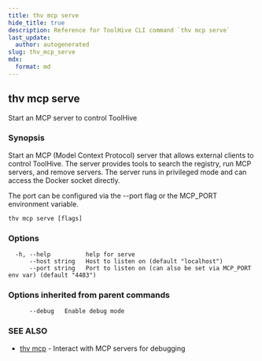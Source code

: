```yaml
---
title: thv mcp serve
hide_title: true
description: Reference for ToolHive CLI command `thv mcp serve`
last_update:
  author: autogenerated
slug: thv_mcp_serve
mdx:
  format: md
---
```


## thv mcp serve

Start an MCP server to control ToolHive

### Synopsis

Start an MCP (Model Context Protocol) server that allows external clients to control ToolHive.
The server provides tools to search the registry, run MCP servers, and remove servers.
The server runs in privileged mode and can access the Docker socket directly.

The port can be configured via the --port flag or the MCP_PORT environment variable.

```
thv mcp serve [flags]
```

### Options

```
  -h, --help          help for serve
      --host string   Host to listen on (default "localhost")
      --port string   Port to listen on (can also be set via MCP_PORT env var) (default "4483")
```

### Options inherited from parent commands

```
      --debug   Enable debug mode
```

### SEE ALSO

* [thv mcp](thv_mcp.md)	 - Interact with MCP servers for debugging

